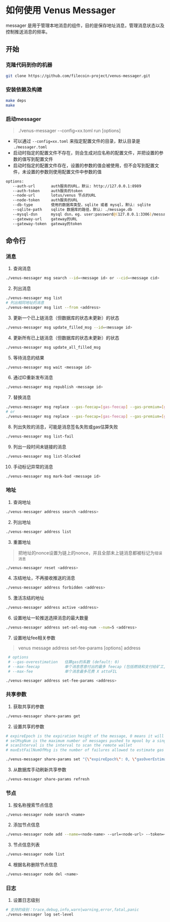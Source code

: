 # 如何使用 Venus Messager

messager 是用于管理本地消息的组件，目的是保存地址消息，管理消息状态以及控制推送消息的频率。

## 开始

### 克隆代码到你的机器

```bash
git clone https://github.com/filecoin-project/venus-messager.git
```

### 安装依赖及构建

```bash
make deps
make
```

### 启动messager

> ./venus-messager --config=xx.toml run [options]

* 可以通过 `--config=xx.toml` 来指定配置文件的目录，默认目录是 `./messager.toml`
* 启动时指定的配置文件不存在，则会生成对应名称的配置文件，并把设置的参数的值写到配置文件
* 启动时指定的配置文件存在，设置的参数的值会被使用，但不会写到配置文件，未设置的参数则使用配置文件中参数的值

```bash
options:
   --auth-url       auth服务的URL，默认: http://127.0.0.1:8989
   --auth-token     auth服务的token
   --node-url       lotus/venus 节点的URL
   --node-token     auth服务的URL
   --db-type        使用的数据库类型，sqlite 或者 mysql，默认: sqlite
   --sqlite-path    sqlite 数据库的路径，默认: ./message.db
   --mysql-dsn      mysql dsn，eg. user:password@(127.0.0.1:3306)/messager?parseTime=true&loc=Local
   --gateway-url    gateway的URL
   --gateway-token  gateway的token
```

## 命令行

### 消息

1. 查询消息

```bash
./venus-messager msg search --id=<message id> or --cid=<message cid>
```

2. 列出消息

```bash
./venus-messager msg list
# 列出相同地址的消息
./venus-messager msg list --from <address>
```

3. 更新一个已上链消息（但数据库的状态未更新）的状态

```bash
./venus-messager msg update_filled_msg --id=<message id>
```

4. 更新所有已上链消息（但数据库的状态未更新）的状态

```bash
./venus-messager msg update_all_filled_msg
```

5. 等待消息的结果

```bash
./venus-messager msg wait <message id>
```

6. 通过ID重新发布消息

```bash
./venus-messager msg republish <message id>
```

7. 替换消息

```bash
./venus-messager msg replace --gas-feecap=[gas-feecap] --gas-premium=[gas-premium] --gas-limit=[gas-limit] --auto=[auto] --max-fee=[max-fee] <message-id>
# or
./venus-messager msg replace --gas-feecap=[gas-feecap] --gas-premium=[gas-premium] --gas-limit=[gas-limit] --auto=[auto] --max-fee=[max-fee] <from> <nonce>
```

8. 列出失败的消息，可能是消息签名失败或gas估算失败

```bash
./venus-messager msg list-fail
```

9. 列出一段时间未链接的消息

```bash
./venus-messager msg list-blocked
```

10. 手动标记异常的消息

```bash
./venus-messager msg mark-bad <message id>
```

### 地址

1. 查询地址

```bash
./venus-messager address search <address>
```

2. 列出地址

```bash
./venus-messager address list
```

3. 重置地址

> 把地址的nonce设置为链上的nonce，并且全部未上链消息都被标记为`错误消息`

```bash
./venus-messager reset <address>
```

4. 冻结地址，不再接收推送的消息

```bash
./venus-messager address forbidden <address>
```

5. 激活冻结的地址

```bash
./venus-messager address active <address>
```

6. 设置地址一轮推送选择消息的最大数量

```bash
./venus-messager address set-sel-msg-num --num=5 <address>
```

7. 设置地址fee相关参数

> venus message address set-fee-params [options] address

```bash
 # options
 # --gas-overestimation   估算gas的系数 (default: 0)
 # --max-feecap           单个消息愿意付出的最多 feecap (包括燃烧和支付给矿工, attoFIL/GasUnit)
 # --max-fee              单个消息最多花费 X attoFIL

./venus-messager address set-fee-params <address>
```

### 共享参数

1. 获取共享的参数

```bash
./venus-messager share-params get
```

2. 设置共享的参数

```bash
# expireEpoch is the expiration height of the message, 0 means it will not expire
# selMsgNum is the maximum number of messages pushed to mpool by a single address at a time
# scanInterval is the interval to scan the remote wallet
# maxEstFailNumOfMsg is the number of failures allowed to estimate gas consumption

./venus-messager share-params set "{\"expireEpoch\": 0, \"gasOverEstimation\": 1.25, \"maxFee\": 7000000000000000, \"maxFeeCap\": 0, \"selMsgNum\": 20, \"scanInterval\": 10, \"maxEstFailNumOfMsg\": 50}"
```

3. 从数据库手动刷新共享参数

```bash
./venus-messager share-params refresh
```

### 节点

1. 按名称搜索节点信息

```bashbash
./venus-messager node search <name>
```

2. 添加节点信息

```bash
./venus-messager node add --name=<node-name> --url=<node-url> --token=<node-token>
```

3. 节点信息列表

```bash
./venus-messager node list
```

4. 根据名称删除节点信息

```bash
./venus-messager node del <name>
```

### 日志

1. 设置日志级别

```bash
# 支持的级别：trace,debug,info,warn|warning,error,fatal,panic
./venus-messager log set-level
```
